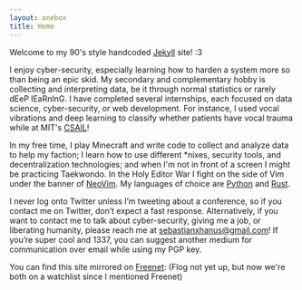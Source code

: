```yaml
---
layout: onebox
title: Home
---
```

Welcome to my 90's style handcoded [Jekyll](https://jekyllrb.com/) site! :3

I enjoy cyber-security, especially learning how to harden a system more so than being an epic skid. My secondary and complementary hobby is collecting and interpreting data, be it through normal statistics or rarely dEeP lEaRnInG. I have completed several internships, each focused on data science, cyber-security, or web development. For instance, I used vocal vibrations and deep learning to classify whether patients have vocal trauma while at MIT's [CSAIL](https://www.csail.mit.edu/)!

In my free time, I play Minecraft and write code to collect and analyze data to help my faction; I learn how to use different \*nixes, security tools, and decentralization technologies; and when I'm not in front of a screen I might be practicing Taekwondo. In the Holy Editor War I fight on the side of Vim under the banner of [NeoVim](https://neovim.io/). My languages of choice are [Python](https://www.python.org/) and [Rust](https://www.rust-lang.org/).

I never log onto Twitter unless I’m tweeting about a conference, so if you contact me on Twitter, don’t expect a fast response. Alternatively, if you want to contact me to talk about cyber-security, giving me a job, or liberating humanity, please reach me at [sebastianxhanus@gmail.com](mailto:sebastianxhanus@gmail.com)! If you’re super cool and 1337, you can suggest another medium for communication over email while using my PGP key.

You can find this site mirrored on [Freenet](https://freenetproject.org/): (Flog not yet up, but now we're both on a watchlist since I mentioned Freenet)
